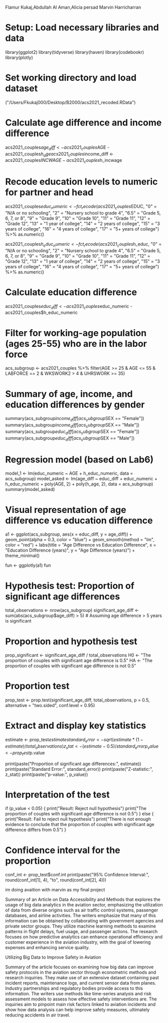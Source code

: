 Flamur Kukaj,Abdullah Al Aman,Alicia persad Marvin Harricharran

# Setup: Load necessary libraries and data
library(ggplot2)
library(tidyverse)
library(haven)
library(codebookr)
library(plotly)

# Set working directory and load dataset
("/Users/Fkukaj000/Desktop/B2000/acs2021_recoded.RData")

# Calculate age difference and income difference
acs2021_couples$age_diff <- acs2021_couples$AGE - acs2021_couples$h_age
acs2021_couples$income_diff <- acs2021_couples$INCWAGE - acs2021_couples$h_incwage

# Recode education levels to numeric for partner and head
acs2021_couples$educ_numeric <- fct_recode(acs2021_couples$EDUC,
                                           "0" = "N/A or no schooling",
                                           "2" = "Nursery school to grade 4",
                                           "6.5" = "Grade 5, 6, 7, or 8",
                                           "9" = "Grade 9",
                                           "10" = "Grade 10",
                                           "11" = "Grade 11",
                                           "12" = "Grade 12",
                                           "13" = "1 year of college",
                                           "14" = "2 years of college",
                                           "15" = "3 years of college",
                                           "16" = "4 years of college",
                                           "17" = "5+ years of college") %>%
  as.numeric()

acs2021_couples$h_educ_numeric <- fct_recode(acs2021_couples$h_educ,
                                             "0" = "N/A or no schooling",
                                             "2" = "Nursery school to grade 4",
                                             "6.5" = "Grade 5, 6, 7, or 8",
                                             "9" = "Grade 9",
                                             "10" = "Grade 10",
                                             "11" = "Grade 11",
                                             "12" = "Grade 12",
                                             "13" = "1 year of college",
                                             "14" = "2 years of college",
                                             "15" = "3 years of college",
                                             "16" = "4 years of college",
                                             "17" = "5+ years of college") %>%
  as.numeric()

# Calculate education difference
acs2021_couples$educ_diff <- acs2021_couples$educ_numeric - acs2021_couples$h_educ_numeric

# Filter for working-age population (ages 25-55) who are in the labor force
acs_subgroup <- acs2021_couples %>%
  filter(AGE >= 25 & AGE <= 55 & LABFORCE == 2 & WKSWORK2 > 4 & UHRSWORK >= 35)

# Summary of age, income, and education differences by gender
summary(acs_subgroup$income_diff[acs_subgroup$SEX == "Female"])
summary(acs_subgroup$income_diff[acs_subgroup$SEX == "Male"])
summary(acs_subgroup$educ_diff[acs_subgroup$SEX == "Female"])
summary(acs_subgroup$educ_diff[acs_subgroup$SEX == "Male"])

# Regression model (based on Lab6)
model_1 <- lm(educ_numeric ~ AGE + h_educ_numeric, data = acs_subgroup)
model_asked <- lm(age_diff ~ educ_diff + educ_numeric + h_educ_numeric + poly(AGE, 2) + poly(h_age, 2), data = acs_subgroup)
summary(model_asked)

# Visual representation of age difference vs education difference
a1 <- ggplot(acs_subgroup, aes(x = educ_diff, y = age_diff)) +
  geom_point(alpha = 0.3, color = "blue") +
  geom_smooth(method = "lm", color = "red") +
  labs(title = "Age Difference vs Education Difference",
       x = "Education Difference (years)",
       y = "Age Difference (years)") +
  theme_minimal()

fun <- ggplotly(a1)
fun

# Hypothesis test: Proportion of significant age differences
total_observations <- nrow(acs_subgroup)
significant_age_diff <- sum(abs(acs_subgroup$age_diff) > 5)  # Assuming age difference > 5 years is significant

# Proportion and hypothesis test
prop_significant <- significant_age_diff / total_observations
H0 <- "The proportion of couples with significant age difference is 0.5"
HA <- "The proportion of couples with significant age difference is not 0.5"

# Proportion test
prop_test <- prop.test(significant_age_diff, total_observations, p = 0.5, alternative = "two.sided", conf.level = 0.95)

# Extract and display key statistics
estimate <- prop_test$estimate
standard_error <- sqrt(estimate * (1 - estimate) / total_observations)
z_stat <- (estimate - 0.5) / standard_error
p_value <- prop_test$p.value

print(paste("Proportion of significant age differences:", estimate))
print(paste("Standard Error:", standard_error))
print(paste("Z-statistic:", z_stat))
print(paste("p-value:", p_value))

# Interpretation of the test
if (p_value < 0.05) {
  print("Result: Reject null hypothesis")
  print("The proportion of couples with significant age difference is not 0.5")
} else {
  print("Result: Fail to reject null hypothesis")
  print("There is not enough evidence to conclude that the proportion of couples with significant age difference differs from 0.5")
}

# Confidence interval for the proportion
conf_int <- prop_test$conf.int
print(paste("95% Confidence Interval:", round(conf_int[1], 4), "to", round(conf_int[2], 4)))

im doing avaition with marvin as my final project 

Summary of an Article on Data Accessibility and Methods that explores the usage of big data analytics in the aviation sector, emphasizing the utilization of data from diverse origins such as air traffic control systems, passenger databases, and airline activities. The writers emphasize that many of this information can be obtained by collaborating with government agencies and private sector groups. They utilize machine learning methods to examine patterns in flight delays, fuel usage, and passenger actions. The research focuses on how predictive analytics can enhance operational efficiency and customer experience in the aviation industry, with the goal of lowering expenses and enhancing service quality.

Utilizing Big Data to Improve Safety in Aviation

Summary of the article focuses on examining how big data can improve safety protocols in the aviation sector through econometric methods and research inquiries. They make use of an extensive dataset containing past incident reports, maintenance logs, and current sensor data from planes. Industry partnerships and regulatory bodies provide access to this information. The writers use methods like time-series analysis and risk assessment models to assess how effective safety interventions are. The inquiries aim to pinpoint main risk factors linked to aviation incidents and show how data analysis can help improve safety measures, ultimately reducing accidents in air travel.



